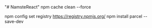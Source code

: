 "# NamsteReact" 
npm cache clean --force


npm config set registry https://registry.npmjs.org/
npm install parcel --save-dev